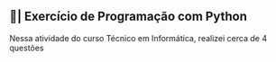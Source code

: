 ## 📑| Exercício de Programação com Python

  Nessa atividade do curso Técnico em Informática, realizei cerca de 4 questões 
 

